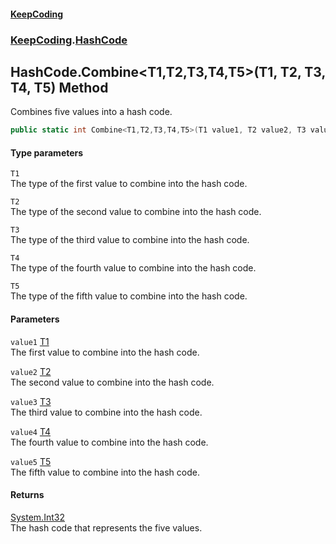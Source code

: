 #### [KeepCoding](index.md 'index')
### [KeepCoding](KeepCoding.md 'KeepCoding').[HashCode](HashCode.md 'KeepCoding.HashCode')
## HashCode.Combine&lt;T1,T2,T3,T4,T5&gt;(T1, T2, T3, T4, T5) Method
Combines five values into a hash code.  
```csharp
public static int Combine<T1,T2,T3,T4,T5>(T1 value1, T2 value2, T3 value3, T4 value4, T5 value5);
```
#### Type parameters
<a name='KeepCoding.HashCode.Combine.T1.T2.T3.T4.T5.(T1.T2.T3.T4.T5).T1'></a>
`T1`  
The type of the first value to combine into the hash code.
  
<a name='KeepCoding.HashCode.Combine.T1.T2.T3.T4.T5.(T1.T2.T3.T4.T5).T2'></a>
`T2`  
The type of the second value to combine into the hash code.
  
<a name='KeepCoding.HashCode.Combine.T1.T2.T3.T4.T5.(T1.T2.T3.T4.T5).T3'></a>
`T3`  
The type of the third value to combine into the hash code.
  
<a name='KeepCoding.HashCode.Combine.T1.T2.T3.T4.T5.(T1.T2.T3.T4.T5).T4'></a>
`T4`  
The type of the fourth value to combine into the hash code.
  
<a name='KeepCoding.HashCode.Combine.T1.T2.T3.T4.T5.(T1.T2.T3.T4.T5).T5'></a>
`T5`  
The type of the fifth value to combine into the hash code.
  
#### Parameters
<a name='KeepCoding.HashCode.Combine.T1.T2.T3.T4.T5.(T1.T2.T3.T4.T5).value1'></a>
`value1` [T1](HashCode.Combine.TuTmYpga4s8xc+m8SgHlJA.md#KeepCoding.HashCode.Combine.T1.T2.T3.T4.T5.(T1.T2.T3.T4.T5).T1 'KeepCoding.HashCode.Combine&lt;T1,T2,T3,T4,T5&gt;(T1, T2, T3, T4, T5).T1')  
The first value to combine into the hash code.
  
<a name='KeepCoding.HashCode.Combine.T1.T2.T3.T4.T5.(T1.T2.T3.T4.T5).value2'></a>
`value2` [T2](HashCode.Combine.TuTmYpga4s8xc+m8SgHlJA.md#KeepCoding.HashCode.Combine.T1.T2.T3.T4.T5.(T1.T2.T3.T4.T5).T2 'KeepCoding.HashCode.Combine&lt;T1,T2,T3,T4,T5&gt;(T1, T2, T3, T4, T5).T2')  
The second value to combine into the hash code.
  
<a name='KeepCoding.HashCode.Combine.T1.T2.T3.T4.T5.(T1.T2.T3.T4.T5).value3'></a>
`value3` [T3](HashCode.Combine.TuTmYpga4s8xc+m8SgHlJA.md#KeepCoding.HashCode.Combine.T1.T2.T3.T4.T5.(T1.T2.T3.T4.T5).T3 'KeepCoding.HashCode.Combine&lt;T1,T2,T3,T4,T5&gt;(T1, T2, T3, T4, T5).T3')  
The third value to combine into the hash code.
  
<a name='KeepCoding.HashCode.Combine.T1.T2.T3.T4.T5.(T1.T2.T3.T4.T5).value4'></a>
`value4` [T4](HashCode.Combine.TuTmYpga4s8xc+m8SgHlJA.md#KeepCoding.HashCode.Combine.T1.T2.T3.T4.T5.(T1.T2.T3.T4.T5).T4 'KeepCoding.HashCode.Combine&lt;T1,T2,T3,T4,T5&gt;(T1, T2, T3, T4, T5).T4')  
The fourth value to combine into the hash code.
  
<a name='KeepCoding.HashCode.Combine.T1.T2.T3.T4.T5.(T1.T2.T3.T4.T5).value5'></a>
`value5` [T5](HashCode.Combine.TuTmYpga4s8xc+m8SgHlJA.md#KeepCoding.HashCode.Combine.T1.T2.T3.T4.T5.(T1.T2.T3.T4.T5).T5 'KeepCoding.HashCode.Combine&lt;T1,T2,T3,T4,T5&gt;(T1, T2, T3, T4, T5).T5')  
The fifth value to combine into the hash code.
  
#### Returns
[System.Int32](https://docs.microsoft.com/en-us/dotnet/api/System.Int32 'System.Int32')  
The hash code that represents the five values.
